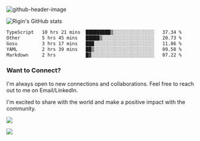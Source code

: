 
![github-header-image](https://github.com/riginoommen/riginoommen/assets/3840244/889cae65-df55-4cda-86cc-bf21bf1f2e96)

![Rigin's GitHub stats](https://github-readme-stats.vercel.app/api?username=riginoommen\&show_icons=true\&show=reviews,discussions_started,discussions_answered,prs_merged,prs_merged_percentage)


<!--START_SECTION:waka-->

```txt
TypeScript   10 hrs 21 mins  █████████▒░░░░░░░░░░░░░░░   37.34 %
Other        5 hrs 45 mins   █████▒░░░░░░░░░░░░░░░░░░░   20.73 %
Gosu         3 hrs 17 mins   ███░░░░░░░░░░░░░░░░░░░░░░   11.86 %
YAML         2 hrs 39 mins   ██▒░░░░░░░░░░░░░░░░░░░░░░   09.58 %
Markdown     2 hrs           █▓░░░░░░░░░░░░░░░░░░░░░░░   07.22 %
```

<!--END_SECTION:waka-->

### Want to Connect?

I'm always open to new connections and collaborations. Feel free to reach out to me on Email/LinkedIn.

I'm excited to share with the world and make a positive impact with the community.

![](https://komarev.com/ghpvc/?username=riginoommen)

![](https://hit.yhype.me/github/profile?user_id=3840244)

